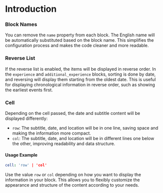 # Introduction

### Block Names

You can remove the `name` property from each block. The English name will be automatically substituted based on the block name. This simplifies the configuration process and makes the code cleaner and more readable.

### Reverse List

If the reverse list is enabled, the items will be displayed in reverse order. In the `experience` and `additional_experience` blocks, sorting is done by date, and reversing will display them starting from the oldest date. This is useful for displaying chronological information in reverse order, such as showing the earliest events first.

### Cell

Depending on the cell passed, the date and subtitle content will be displayed differently:

* `row`: The subtitle, date, and location will be in one line, saving space and making the information more compact.
* `col`: The subtitle, date, and location will be in different lines one below the other, improving readability and data structure.

#### Usage Example

```yaml
cell: 'row' | 'col'
```

Use the value `row` or `col` depending on how you want to display the information in your block. This allows you to flexibly customize the appearance and structure of the content according to your needs.
